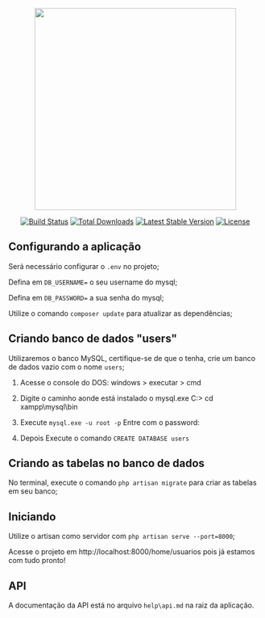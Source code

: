 <p align="center"><img src="https://res.cloudinary.com/dtfbvvkyp/image/upload/v1566331377/laravel-logolockup-cmyk-red.svg" width="400"></p>

<p align="center">
<a href="https://travis-ci.org/laravel/framework"><img src="https://travis-ci.org/laravel/framework.svg" alt="Build Status"></a>
<a href="https://packagist.org/packages/laravel/framework"><img src="https://poser.pugx.org/laravel/framework/d/total.svg" alt="Total Downloads"></a>
<a href="https://packagist.org/packages/laravel/framework"><img src="https://poser.pugx.org/laravel/framework/v/stable.svg" alt="Latest Stable Version"></a>
<a href="https://packagist.org/packages/laravel/framework"><img src="https://poser.pugx.org/laravel/framework/license.svg" alt="License"></a>
</p>

## 
## Configurando a aplicação

Será necessário configurar o `.env` no projeto;

Defina em `DB_USERNAME=` o seu username do mysql; 

Defina em `DB_PASSWORD=` a sua senha do mysql; 

Utilize o comando `composer update` para atualizar as dependências;



## 
## Criando banco de dados "users"

Utilizaremos o banco MySQL, certifique-se de que o tenha, crie um banco de dados vazio com o nome `users`;

1. Acesse o console do DOS:
windows > executar > cmd

2. Digite o caminho aonde está instalado o mysql.exe
C:\> cd xampp\mysql\bin

3. Execute `mysql.exe -u root -p`
Entre com o password:

4. Depois Execute o comando `CREATE DATABASE users`



## 
## Criando as tabelas no banco de dados

No terminal, execute o comando `php artisan migrate` para criar as tabelas em seu banco;


## 
## Iniciando

Utilize o artisan como servidor com `php artisan serve --port=8000`;



Acesse o projeto em http://localhost:8000/home/usuarios pois já estamos com tudo pronto!


## API

A documentação da API está no arquivo  `help\api.md` na raiz da aplicação.

